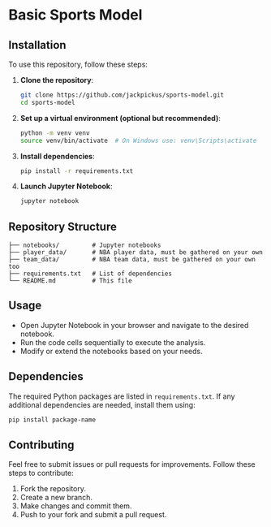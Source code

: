 # Basic Sports Model

## Installation

To use this repository, follow these steps:

1. **Clone the repository**:
   ```sh
   git clone https://github.com/jackpickus/sports-model.git
   cd sports-model
   ```

2. **Set up a virtual environment (optional but recommended)**:
   ```sh
   python -m venv venv
   source venv/bin/activate  # On Windows use: venv\Scripts\activate
   ```

3. **Install dependencies**:
   ```sh
   pip install -r requirements.txt
   ```

4. **Launch Jupyter Notebook**:
   ```sh
   jupyter notebook
   ```

## Repository Structure

```
├── notebooks/         # Jupyter notebooks
├── player_data/       # NBA player data, must be gathered on your own
├── team_data/         # NBA team data, must be gathered on your own too
├── requirements.txt   # List of dependencies
└── README.md          # This file
```

## Usage

- Open Jupyter Notebook in your browser and navigate to the desired notebook.
- Run the code cells sequentially to execute the analysis.
- Modify or extend the notebooks based on your needs.

## Dependencies

The required Python packages are listed in `requirements.txt`. If any additional dependencies are needed, install them using:
```sh
pip install package-name
```

## Contributing

Feel free to submit issues or pull requests for improvements. Follow these steps to contribute:
1. Fork the repository.
2. Create a new branch.
3. Make changes and commit them.
4. Push to your fork and submit a pull request.
